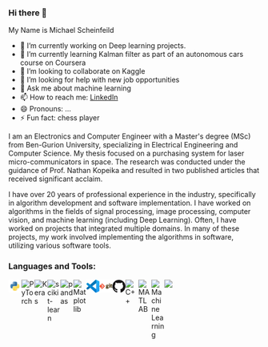 ### Hi there 👋
My Name is Michael Scheinfeild

- 🔭 I’m currently working on Deep learning projects.
- 🌱 I’m currently learning Kalman filter as part of an autonomous cars course on Coursera
- 👯 I’m looking to collaborate on Kaggle 
- 🤔 I’m looking for help with new job opportunities 
- 💬 Ask me about machine learning
- 📫 How to reach me: [LinkedIn](https://www.linkedin.com/in/michaelscheinfeild/)
- 😄 Pronouns: ...
- ⚡ Fun fact: chess player

I am an Electronics and Computer Engineer with a Master's degree (MSc) from Ben-Gurion University, specializing in Electrical Engineering and Computer Science. My thesis focused on a purchasing system for laser micro-communicators in space. The research was conducted under the guidance of Prof. Nathan Kopeika and resulted in two published articles that received significant acclaim.

I have over 20 years of professional experience in the industry, specifically in algorithm development and software implementation. I have worked on algorithms in the fields of signal processing, image processing, computer vision, and machine learning (including Deep Learning). Often, I have worked on projects that integrated multiple domains. In many of these projects, my work involved implementing the algorithms in software, utilizing various software tools.



### Languages and Tools:

<img align="left" alt="python" width="26px" src="https://raw.githubusercontent.com/github/explore/80688e429a7d4ef2fca1e82350fe8e3517d3494d/topics/python/python.png" />
<img align="left" alt="PyTorch" width="26px" src="https://pytorch.org/assets/images/pytorch-logo.png" />
<img align="left" alt="Keras" width="26px" src="https://keras.io/img/logo.png" />
<img align="left" alt="scikit-learn" width="26px" src="https://scikit-learn.org/stable/_static/scikit-learn-logo-small.png" />
<img align="left" alt="pandas" width="26px" src="https://pandas.pydata.org/static/img/pandas.svg" />
<img src="https://img.shields.io/badge/OpenCV-27338e?style=for-the-badge&logo=OpenCV&logoColor=white">
<img align="left" alt="Matplotlib" width="26px" src="https://matplotlib.org/stable/_images/sphx_glr_logos2_003.png" />
<img align="left" alt="Visual Studio Code" width="26px" src="https://raw.githubusercontent.com/github/explore/80688e429a7d4ef2fca1e82350fe8e3517d3494d/topics/visual-studio-code/visual-studio-code.png" />
<img align="left" alt="Git" width="26px" src="https://raw.githubusercontent.com/github/explore/80688e429a7d4ef2fca1e82350fe8e3517d3494d/topics/git/git.png" />
<img align="left" alt="GitHub" width="26px" src="https://raw.githubusercontent.com/github/explore/78df643247d429f6cc873026c0622819ad797942/topics/github/github.png" />
<img align="left" alt="C++" width="26px" src="https://raw.githubusercontent.com/isocpp/logos/master/cpp_logo.png" />
<img align="left" alt="MATLAB" width="26px" src="https://www.mathworks.com/company/newsroom/mathworks-logo-square.png" />
<img align="left" alt="Machine Learning" width="26px" src="https://img.icons8.com/color/452/machine-learning.png" />




